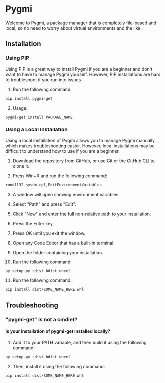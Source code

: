 # Pygmi

Welcome to Pygmi, a package manager that is completely file-based and local, so no need to worry about virtual environments and the like.

## Installation

### Using PIP

Using PIP is a great way to install Pygmi if you are a beginner and don't want to have to manage Pygmi yourself.
However, PIP installations are hard to troubleshoot if you run into issues.

1. Run the following command:

```bash
pip install pygmi-get
```

2. Usage:

```bash
pygmi-get install PACKAGE_NAME
```


### Using a Local Installation

Using a local installation of Pygmi allows you to manage Pygmi manually, which makes troubleshooting easier.
However, local installations may be difficult to understand how to use if you are a beginner.

1. Download the repository from GitHub, or use Git or the GitHub CLI to clone it.

2. Press Win+R and run the following command:

```bash
rundll32 sysdm.cpl,EditEnvironmentVariables
```

3. A window will open showing environment variables.

4. Select "Path" and press "Edit".

5. Click "New" and enter the full non-relative path to your installation.

6. Press the Enter key.

7. Press OK until you exit the window.

8. Open any Code Editor that has a built-in terminal.

9. Open the folder containing your installation.

10. Run the following command:

```bash
py setup.py sdist bdist_wheel
```

11. Run the following command:

```bash
pip install dist/SOME_NAME_HERE.whl
```

## Troubleshooting

### "pygmi-get" is not a cmdlet?

#### Is your installation of pygmi-get installed locally? 

1. Add it to your PATH variable, and then build it using the following command:

```bash
py setup.py sdist bdist_wheel
```

2. Then, install it using the following command:

```bash
pip install dist/SOME_NAME_HERE.whl
```
